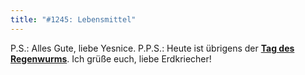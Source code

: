 ```yaml
---
title: "#1245: Lebensmittel"
---
```


P.S.: Alles Gute, liebe Yesnice.
P.P.S.: 
Heute ist übrigens der <a href="http://www.fonflatter.de/dateien/kalender_fonflatter_2009.pdf"><strong>Tag des Regenwurms</strong></a>. Ich grüße euch, liebe Erdkriecher!
